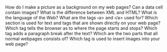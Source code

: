 How do I make a picture as a background on my web pages?
Can a data cell contain images?
What is the difference between XML and HTML?
What is the language of the Web?
What are the tags ‹a> and ‹/a> used for?
Which section is used for text and tags that are shown directly on your web page?
Which tag tells the browser as to where the page starts and stops?
Which tag adds a paragraph break after the text?
Which are the two parts that all normal webpages consists of?
Which tag is used to insert images into your web page?